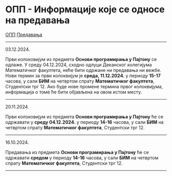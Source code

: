 # ОПП - Информације које се односе на предавања

[ОПП](../../README.md) [Предавања](../README.md)

---

03.12.2024.

Први колоковијум из предмета **Основи програмирања у Пajтону** се одлаже. У среду 04.12.2024, сходно одлуци Деканског колегијума Математичког факултета, неће бити одржане ни предавања ни вежбе. Нови термин за први колоквијум је **среда, 11.12.2024.** у периоду **15-17** часова, у сали **БИМ** на четвртом спрату **Математичког факултета**, Студентски трг 12.
Ако буде нове промене термина првог колоквијума, информација о томе ће бити објављена на овом истом месту.

---

20.11.2024.

Први колоковијум из предмета **Основи програмирања у Пajтону** ће се одржавати у **среду 04.12.2024.** у периоду **14-16** часова, у сали **БИМ** на четвртом спрату **Математичког факултета**, Студентски трг 12.

---

16.10.2024.

Предавања из предмета **Основи програмирања у Пajтону** ће се одржавати **средом** у периоду **14-16** часова, у сали **БИМ** на четвртом спрату **Математичког факултета**, Студентски трг 12.

---
